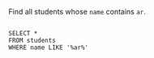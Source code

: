 Find all students whose `name` contains `ar`.

<Editor lang="sql" dbName="students1.db">
<code>
SELECT *
FROM students
WHERE name LIKE '%ar%'
</code>
</Editor>